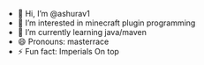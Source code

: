 - 👋 Hi, I’m @ashurav1
- 👀 I’m interested in minecraft plugin programming
- 🌱 I’m currently learning java/maven
- 😄 Pronouns: masterrace
- ⚡ Fun fact: Imperials On top

<!---
ashura-otsutsuki/ashura-otsutsuki is a ✨ special ✨ repository because its `README.md` (this file) appears on your GitHub profile.
You can click the Preview link to take a look at your changes.
--->
